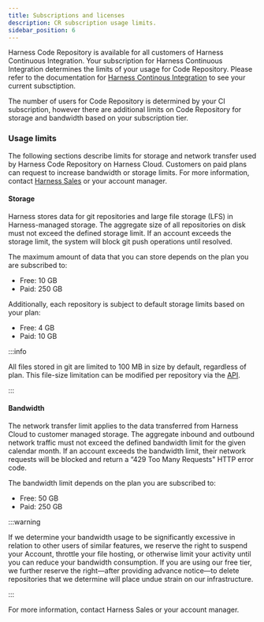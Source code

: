 ```yaml
---
title: Subscriptions and licenses
description: CR subscription usage limits.
sidebar_position: 6
---
```


Harness Code Repository is available for all customers of Harness Continuous Integration. Your subscription for Harness Continuous Integration determines the limits of your usage for Code Repository. Please refer to the documentation for [Harness Continous Integration](/docs/continuous-integration/get-started/ci-subscription-mgmt) to see your current subsctiption. 

The number of users for Code Repository is determined by your CI subscription, however there are additional limits on Code Repository for storage and bandwidth based on your subscription tier.

### Usage limits

The following sections describe limits for storage and network transfer used by Harness Code Repository on Harness Cloud. Customers on paid plans can request to increase bandwidth or storage limits. For more information, contact [Harness Sales](https://www.harness.io/company/contact-sales) or your account manager.

#### Storage

Harness stores data for git repositories and large file storage (LFS) in Harness-managed storage. The aggregate size of all repositories on disk must not exceed the defined storage limit. If an account exceeds the storage limit, the system will block git push operations until resolved. 

The maximum amount of data that you can store depends on the plan you are subscribed to:
* Free: 10 GB
* Paid: 250 GB

Additionally, each repository is subject to default storage limits based on your plan:
* Free: 4 GB
* Paid: 10 GB

:::info

All files stored in git are limited to 100 MB in size by default, regardless of plan. This file-size limitation can be modified per repository via the [API](https://apidocs.harness.io/tag/repository#operation/updateGeneralSettings).  

:::

#### Bandwidth

The network transfer limit applies to the data transferred from Harness Cloud to customer managed storage. The aggregate inbound and outbound network traffic must not exceed the defined bandwidth limit for the given calendar month. If an account exceeds the bandwidth limit, their network requests will be blocked and return a “429 Too Many Requests" HTTP error code.

The bandwidth limit depends on the plan you are subscribed to:
* Free: 50 GB
* Paid: 250 GB

:::warning

If we determine your bandwidth usage to be significantly excessive in relation to other users of similar features, we reserve the right to suspend your Account, throttle your file hosting, or otherwise limit your activity until you can reduce your bandwidth consumption. If you are using our free tier, we further reserve the right—after providing advance notice—to delete repositories that we determine will place undue strain on our infrastructure.

:::

For more information, contact Harness Sales or your account manager.
